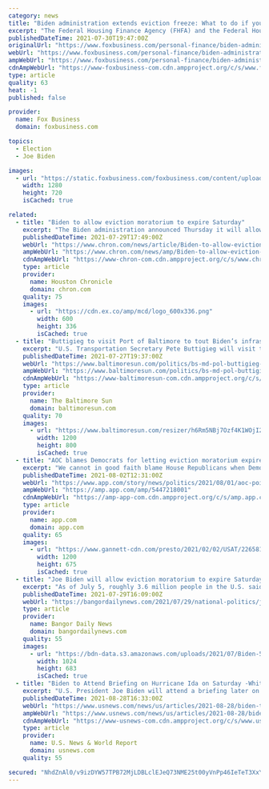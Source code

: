 ```yaml
---
category: news
title: "Biden administration extends eviction freeze: What to do if you’re struggling to make payments"
excerpt: "The Federal Housing Finance Agency (FHFA) and the Federal Housing Administration (FHA) each announced Friday that their coronavirus pandemic-driven eviction moratoria, which protect homeowners and renters from eviction in the event of nonpayment of rent ..."
publishedDateTime: 2021-07-30T19:47:00Z
originalUrl: "https://www.foxbusiness.com/personal-finance/biden-administration-extends-eviction-freeze-how-to-make-payments"
webUrl: "https://www.foxbusiness.com/personal-finance/biden-administration-extends-eviction-freeze-how-to-make-payments"
ampWebUrl: "https://www.foxbusiness.com/personal-finance/biden-administration-extends-eviction-freeze-how-to-make-payments.amp"
cdnAmpWebUrl: "https://www-foxbusiness-com.cdn.ampproject.org/c/s/www.foxbusiness.com/personal-finance/biden-administration-extends-eviction-freeze-how-to-make-payments.amp"
type: article
quality: 63
heat: -1
published: false

provider:
  name: Fox Business
  domain: foxbusiness.com

topics:
  - Election
  - Joe Biden

images:
  - url: "https://static.foxbusiness.com/foxbusiness.com/content/uploads/2021/07/Credible-eviction-moratorium-iStock-1270281292.jpg"
    width: 1280
    height: 720
    isCached: true

related:
  - title: "Biden to allow eviction moratorium to expire Saturday"
    excerpt: "The Biden administration announced Thursday it will allow a nationwide ban on evictions to expire Saturday, arguing that its hands are tied after the Supreme Court signaled the moratorium would only be extended until the end of the month."
    publishedDateTime: 2021-07-29T17:49:00Z
    webUrl: "https://www.chron.com/news/article/Biden-to-allow-eviction-moratorium-to-expire-16348971.php"
    ampWebUrl: "https://www.chron.com/news/amp/Biden-to-allow-eviction-moratorium-to-expire-16348971.php"
    cdnAmpWebUrl: "https://www-chron-com.cdn.ampproject.org/c/s/www.chron.com/news/amp/Biden-to-allow-eviction-moratorium-to-expire-16348971.php"
    type: article
    provider:
      name: Houston Chronicle
      domain: chron.com
    quality: 75
    images:
      - url: "https://cdn.ex.co/amp/mcd/logo_600x336.png"
        width: 600
        height: 336
        isCached: true
  - title: "Buttigieg to visit Port of Baltimore to tout Biden’s infrastructure deal Thursday"
    excerpt: "U.S. Transportation Secretary Pete Buttigieg will visit the Port of Baltimore Thursday to tout the benefits of President Biden’s bipartisan infrastructure deal."
    publishedDateTime: 2021-07-27T19:37:00Z
    webUrl: "https://www.baltimoresun.com/politics/bs-md-pol-buttigieg-baltimore-20210727-fnkdl7d5fzfmdd7kmxz6gsbdpa-story.html"
    ampWebUrl: "https://www.baltimoresun.com/politics/bs-md-pol-buttigieg-baltimore-20210727-fnkdl7d5fzfmdd7kmxz6gsbdpa-story.html?outputType=amp"
    cdnAmpWebUrl: "https://www-baltimoresun-com.cdn.ampproject.org/c/s/www.baltimoresun.com/politics/bs-md-pol-buttigieg-baltimore-20210727-fnkdl7d5fzfmdd7kmxz6gsbdpa-story.html?outputType=amp"
    type: article
    provider:
      name: The Baltimore Sun
      domain: baltimoresun.com
    quality: 70
    images:
      - url: "https://www.baltimoresun.com/resizer/h6Rm5NBj7Ozf4K1WOjI2vNjcCiU=/1200x0/top/cloudfront-us-east-1.images.arcpublishing.com/tronc/CJD6BCIZURG63GMQBACHLFPMHY.jpg"
        width: 1200
        height: 800
        isCached: true
  - title: "AOC blames Democrats for letting eviction moratorium expire, says Biden wasn't 'forthright'"
    excerpt: "We cannot in good faith blame House Republicans when Democrats have the majority,' New York Rep. Ocasio-Cortez said Sunday."
    publishedDateTime: 2021-08-02T12:31:00Z
    webUrl: "https://www.app.com/story/news/politics/2021/08/01/aoc-points-democrats-biden-letting-eviction-moratorium-expire/5447218001/"
    ampWebUrl: "https://amp.app.com/amp/5447218001"
    cdnAmpWebUrl: "https://amp-app-com.cdn.ampproject.org/c/s/amp.app.com/amp/5447218001"
    type: article
    provider:
      name: app.com
      domain: app.com
    quality: 65
    images:
      - url: "https://www.gannett-cdn.com/presto/2021/02/02/USAT/226581c8-4dfb-47e7-b88a-bb4301b3b749-Alexandria_Ocasio-Cortez_14.JPG?auto=webp&crop=1280,720,x0,y23&format=pjpg&width=1200"
        width: 1200
        height: 675
        isCached: true
  - title: "Joe Biden will allow eviction moratorium to expire Saturday"
    excerpt: "As of July 5, roughly 3.6 million people in the U.S. said they faced eviction in the next two months, according to the U.S. Census Bureau."
    publishedDateTime: 2021-07-29T16:09:00Z
    webUrl: "https://bangordailynews.com/2021/07/29/national-politics/joe-biden-will-allow-eviction-moratorium-to-expire-saturday/"
    type: article
    provider:
      name: Bangor Daily News
      domain: bangordailynews.com
    quality: 55
    images:
      - url: "https://bdn-data.s3.amazonaws.com/uploads/2021/07/Biden-5.jpg"
        width: 1024
        height: 683
        isCached: true
  - title: "Biden to Attend Briefing on Hurricane Ida on Saturday -White House"
    excerpt: "U.S. President Joe Biden will attend a briefing later on Saturday by administration officials on preparations for Hurricane Ida, which is expected to make landfall in the United States this weekend. The briefing is scheduled for 1:30 p."
    publishedDateTime: 2021-08-28T16:33:00Z
    webUrl: "https://www.usnews.com/news/us/articles/2021-08-28/biden-to-attend-briefing-on-hurricane-ida-on-saturday-white-house"
    ampWebUrl: "https://www.usnews.com/news/us/articles/2021-08-28/biden-to-attend-briefing-on-hurricane-ida-on-saturday-white-house?context=amp"
    cdnAmpWebUrl: "https://www-usnews-com.cdn.ampproject.org/c/s/www.usnews.com/news/us/articles/2021-08-28/biden-to-attend-briefing-on-hurricane-ida-on-saturday-white-house?context=amp"
    type: article
    provider:
      name: U.S. News & World Report
      domain: usnews.com
    quality: 55

secured: "NhdZnAl0/v9izDYW57TPB72MjLDBLclEJeQ73NME25t00yVnPp46IeTeT3XxYk562rUe3mW/+BHtIXATkOmmXJ3u+ukLLD8gaYooCqQapz+tfDlS2j+Uwp44Uxu8bMhsyowlG6O5nhHOMQwmsnwSD4IZc4UovlbNt1YVqOf2mTBKlaU1LYKCA20vvEqf35E/eBOWRN7NjRx5kjd7EsKEAo/WpYObEqVujxBgcNLBfqTZ/XRAVBinaVr/tqUvLjahWaYhUUbCtLKJAaMdqBvnkkEnkmfmN0zu/fqvGLgXZ7P0YoKqdGhqnF9CUFPEQixCfilFj1s4EuEaUonX30hbOT1MQa0rigmrjO4BWWLbMmE=;cReQ5tIgpQMYfFt3Xi6G/w=="
---
```


